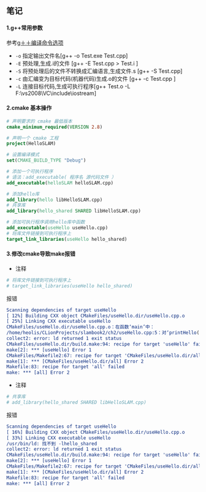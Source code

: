 ## 笔记
#### 1.g++常用参数
参考[g＋＋编译命令选项](https://blog.csdn.net/woshinia/article/details/11060797)
- `-o` 指定输出文件名[g++ -o Test.exe Test.cpp]
- `-E` 预处理,生成.i的文件 [g++ -E Test.cpp > Test.i ]
- `-S` 将预处理后的文件不转换成汇编语言,生成文件.s  [g++ -S Test.cpp]
- `-c` 由汇编变为目标代码(机器代码)生成.o的文件 [g++ -c Test.cpp ]
-  `-L` 连接目标代码,生成可执行程序[g++ Test.o -L F:\vs2008\VC\include\iostream]

#### 2.cmake 基本操作
``` cmake
# 声明要求的 cmake 最低版本
cmake_minimum_required(VERSION 2.8)

# 声明一个 cmake 工程
project(HelloSLAM)

# 设置编译模式
set(CMAKE_BUILD_TYPE "Debug")

# 添加一个可执行程序
# 语法：add_executable( 程序名 源代码文件 ）
add_executable(helloSLAM helloSLAM.cpp)

# 添加hello库
add_library(hello libHelloSLAM.cpp)
# 共享库
add_library(hello_shared SHARED libHelloSLAM.cpp)

# 添加可执行程序调用hello库中函数
add_executable(useHello useHello.cpp)
# 将库文件链接到可执行程序上
target_link_libraries(useHello hello_shared)
```

#### 3.修改cmake导致make报错
- 注释
``` cmake
# 将库文件链接到可执行程序上
# target_link_libraries(useHello hello_shared)
```
报错
``` cmake
Scanning dependencies of target useHello
[ 12%] Building CXX object CMakeFiles/useHello.dir/useHello.cpp.o
[ 25%] Linking CXX executable useHello
CMakeFiles/useHello.dir/useHello.cpp.o：在函数‘main’中：
/home/heolis/CLionProjects/slambook2/ch2/useHello.cpp:5：对‘printHello()’未定义的引用
collect2: error: ld returned 1 exit status
CMakeFiles/useHello.dir/build.make:94: recipe for target 'useHello' failed
make[2]: *** [useHello] Error 1
CMakeFiles/Makefile2:67: recipe for target 'CMakeFiles/useHello.dir/all' failed
make[1]: *** [CMakeFiles/useHello.dir/all] Error 2
Makefile:83: recipe for target 'all' failed
make: *** [all] Error 2
```
- 注释
``` cmake
# 共享库
# add_library(hello_shared SHARED libHelloSLAM.cpp)
```
报错
``` cmake 
Scanning dependencies of target useHello
[ 16%] Building CXX object CMakeFiles/useHello.dir/useHello.cpp.o
[ 33%] Linking CXX executable useHello
/usr/bin/ld: 找不到 -lhello_shared
collect2: error: ld returned 1 exit status
CMakeFiles/useHello.dir/build.make:94: recipe for target 'useHello' failed
make[2]: *** [useHello] Error 1
CMakeFiles/Makefile2:67: recipe for target 'CMakeFiles/useHello.dir/all' failed
make[1]: *** [CMakeFiles/useHello.dir/all] Error 2
Makefile:83: recipe for target 'all' failed
make: *** [all] Error 2
```


